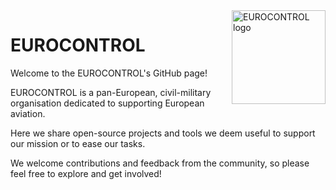 <img align="right" width="150" src="https://ansperformance.eu/images/EUROCONTROL-logo-standard-rgb.png" alt="EUROCONTROL logo" />

# EUROCONTROL

Welcome to the EUROCONTROL's GitHub page!

EUROCONTROL is a pan-European, civil-military organisation dedicated to supporting European aviation.

Here we share open-source projects and tools we deem useful to support our mission or to ease our tasks.

We welcome contributions and feedback from the community, so please feel free to explore and get involved!
